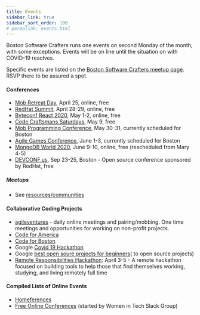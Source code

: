 ```yaml
---
title: Events
sidebar_link: true
sidebar_sort_order: 100
# permalink: events.html
---
```


Boston Software Crafters runs one events on second Monday of the month, with some exceptions.  Events will be on line until the situation
on with COVID-19 resolves.

Specific events are listed on the [Boston Software Crafters meetup page](http://meetup.com/bostonsoftwarecrafters).  RSVP there to be assured a spot.

#### Conferences

- [Mob Retreat Day](https://www.eventbrite.com/e/joint-mob-retreat-day-with-munich-software-craft-community-tickets-102532056140), April 25, online, free 
- [RedHat Summit](https://www.redhat.com/en/summit), April 28-29, online, free
- [Byteconf React 2020](https://www.bytesized.xyz/react-2020), May 1-2, online, free
- [Code Craftsmans Saturdays](https://www.eventbrite.com/e/joint-mob-retreat-day-with-munich-software-craft-community-tickets-102532056140), May 9, free
- [Mob Programming Conference](https://mobprogrammingconference.com), May 30-31, currently scheduled for Boston
- [Agile Games Conference](https://agilegamesnewengland.com), June 1-3, currently scheduled for Boston
- [MongoDB World 2020](https://www.mongodb.com/world), June 9-10, online, free (rescheduled from Mary 4-5)
- [DEVCONF.us](https://www.devconf.info/us/), Sep 23-25, Boston - Open source conference sponsored by RedHat, free

##### Meetups
- See [resources/communities](resources.md#communities)

#### Collaborative Coding Projects
- [agileventures](agileventures.org) - daily online meetings and pairing/mobbing. One time meetings and opportunities for working on non-profit projects.
- [Code for America](https://www.codeforamerica.org)
- [Code for Boston](https://www.codeforboston.org)
- Google [Covid 19 Hackathon](https://www.google.com/search?q=covid+hackathon&oq=covid+hacka&aqs=chrome.0.69i59j69i57j69i60.9995j0j4&sourceid=chrome&ie=UTF-8)
- Google [best open soure projects for beginners](https://www.google.com/search?q=best+open+source+projects+for+beginners&oq=best+open+source+projects+for+beginners&aqs=chrome..69i57j69i64.7514j0j4&sourceid=chrome&ie=UTF-8)( to open source projects)
- [Remote Responsibilities Hackathon](https://letspair.online/): April 3-5 - A remote hackathon focused on building tools to help those that find themselves working, studying, and living remotely full time

#### Compiled Lists of Online Events
- [Homeferences](https://github.com/homeferences/list)
- [Free Online Conferences](https://docs.google.com/spreadsheets/d/1IKXAcDoYnWNpuFaDYkn_aplDZ5fRI0bJNWah0rGFO5E/htmlview) (started by Women in Tech Slack Group)
